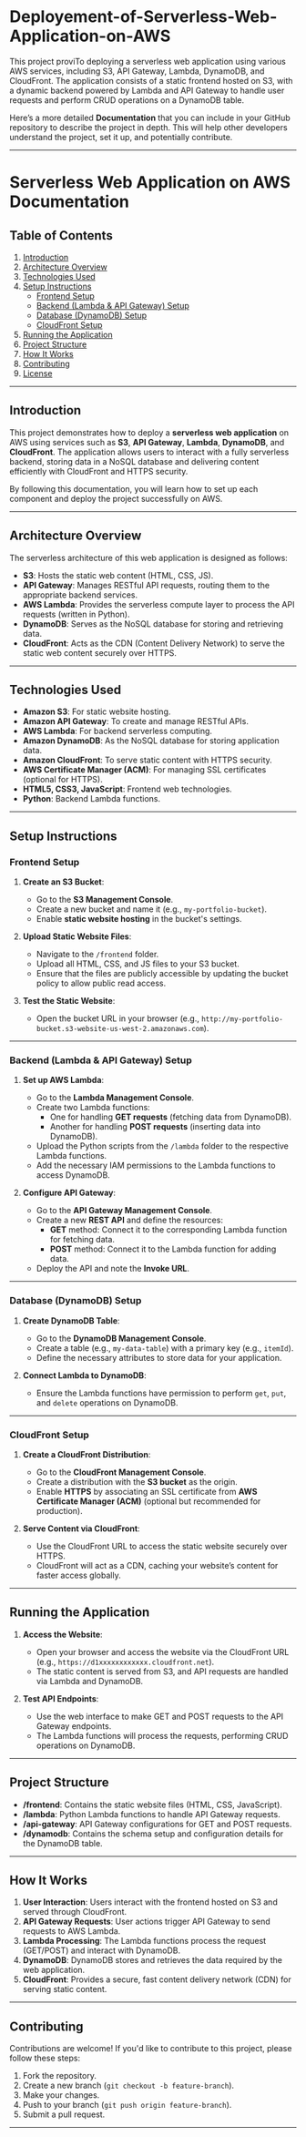 # Deployement-of-Serverless-Web-Application-on-AWS
This project proviTo deploying a serverless web application using various AWS services, including S3, API Gateway, Lambda, DynamoDB, and CloudFront. The application consists of a static frontend hosted on S3, with a dynamic backend powered by Lambda and API Gateway to handle user requests and perform CRUD operations on a DynamoDB table.

Here’s a more detailed **Documentation** that you can include in your GitHub repository to describe the project in depth. This will help other developers understand the project, set it up, and potentially contribute.

---

# Serverless Web Application on AWS Documentation

## Table of Contents
1. [Introduction](#introduction)
2. [Architecture Overview](#architecture-overview)
3. [Technologies Used](#technologies-used)
4. [Setup Instructions](#setup-instructions)
   - [Frontend Setup](#frontend-setup)
   - [Backend (Lambda & API Gateway) Setup](#backend-lambda--api-gateway-setup)
   - [Database (DynamoDB) Setup](#database-dynamodb-setup)
   - [CloudFront Setup](#cloudfront-setup)
5. [Running the Application](#running-the-application)
6. [Project Structure](#project-structure)
7. [How It Works](#how-it-works)
8. [Contributing](#contributing)
9. [License](#license)

---

## Introduction

This project demonstrates how to deploy a **serverless web application** on AWS using services such as **S3**, **API Gateway**, **Lambda**, **DynamoDB**, and **CloudFront**. The application allows users to interact with a fully serverless backend, storing data in a NoSQL database and delivering content efficiently with CloudFront and HTTPS security.

By following this documentation, you will learn how to set up each component and deploy the project successfully on AWS.

---

## Architecture Overview

The serverless architecture of this web application is designed as follows:

- **S3**: Hosts the static web content (HTML, CSS, JS).
- **API Gateway**: Manages RESTful API requests, routing them to the appropriate backend services.
- **AWS Lambda**: Provides the serverless compute layer to process the API requests (written in Python).
- **DynamoDB**: Serves as the NoSQL database for storing and retrieving data.
- **CloudFront**: Acts as the CDN (Content Delivery Network) to serve the static web content securely over HTTPS.

---

## Technologies Used

- **Amazon S3**: For static website hosting.
- **Amazon API Gateway**: To create and manage RESTful APIs.
- **AWS Lambda**: For backend serverless computing.
- **Amazon DynamoDB**: As the NoSQL database for storing application data.
- **Amazon CloudFront**: To serve static content with HTTPS security.
- **AWS Certificate Manager (ACM)**: For managing SSL certificates (optional for HTTPS).
- **HTML5, CSS3, JavaScript**: Frontend web technologies.
- **Python**: Backend Lambda functions.

---

## Setup Instructions

### Frontend Setup

1. **Create an S3 Bucket**:
   - Go to the **S3 Management Console**.
   - Create a new bucket and name it (e.g., `my-portfolio-bucket`).
   - Enable **static website hosting** in the bucket's settings.

2. **Upload Static Website Files**:
   - Navigate to the `/frontend` folder.
   - Upload all HTML, CSS, and JS files to your S3 bucket.
   - Ensure that the files are publicly accessible by updating the bucket policy to allow public read access.

3. **Test the Static Website**:
   - Open the bucket URL in your browser (e.g., `http://my-portfolio-bucket.s3-website-us-west-2.amazonaws.com`).

---

### Backend (Lambda & API Gateway) Setup

1. **Set up AWS Lambda**:
   - Go to the **Lambda Management Console**.
   - Create two Lambda functions:
     - One for handling **GET requests** (fetching data from DynamoDB).
     - Another for handling **POST requests** (inserting data into DynamoDB).
   - Upload the Python scripts from the `/lambda` folder to the respective Lambda functions.
   - Add the necessary IAM permissions to the Lambda functions to access DynamoDB.

2. **Configure API Gateway**:
   - Go to the **API Gateway Management Console**.
   - Create a new **REST API** and define the resources:
     - **GET** method: Connect it to the corresponding Lambda function for fetching data.
     - **POST** method: Connect it to the Lambda function for adding data.
   - Deploy the API and note the **Invoke URL**.

---

### Database (DynamoDB) Setup

1. **Create DynamoDB Table**:
   - Go to the **DynamoDB Management Console**.
   - Create a table (e.g., `my-data-table`) with a primary key (e.g., `itemId`).
   - Define the necessary attributes to store data for your application.
   
2. **Connect Lambda to DynamoDB**:
   - Ensure the Lambda functions have permission to perform `get`, `put`, and `delete` operations on DynamoDB.

---

### CloudFront Setup

1. **Create a CloudFront Distribution**:
   - Go to the **CloudFront Management Console**.
   - Create a distribution with the **S3 bucket** as the origin.
   - Enable **HTTPS** by associating an SSL certificate from **AWS Certificate Manager (ACM)** (optional but recommended for production).

2. **Serve Content via CloudFront**:
   - Use the CloudFront URL to access the static website securely over HTTPS.
   - CloudFront will act as a CDN, caching your website’s content for faster access globally.

---

## Running the Application

1. **Access the Website**:
   - Open your browser and access the website via the CloudFront URL (e.g., `https://d1xxxxxxxxxxxx.cloudfront.net`).
   - The static content is served from S3, and API requests are handled via Lambda and DynamoDB.

2. **Test API Endpoints**:
   - Use the web interface to make GET and POST requests to the API Gateway endpoints.
   - The Lambda functions will process the requests, performing CRUD operations on DynamoDB.

---

## Project Structure

- **/frontend**: Contains the static website files (HTML, CSS, JavaScript).
- **/lambda**: Python Lambda functions to handle API Gateway requests.
- **/api-gateway**: API Gateway configurations for GET and POST requests.
- **/dynamodb**: Contains the schema setup and configuration details for the DynamoDB table.

---

## How It Works

1. **User Interaction**: Users interact with the frontend hosted on S3 and served through CloudFront.
2. **API Gateway Requests**: User actions trigger API Gateway to send requests to AWS Lambda.
3. **Lambda Processing**: The Lambda functions process the request (GET/POST) and interact with DynamoDB.
4. **DynamoDB**: DynamoDB stores and retrieves the data required by the web application.
5. **CloudFront**: Provides a secure, fast content delivery network (CDN) for serving static content.

---

## Contributing

Contributions are welcome! If you'd like to contribute to this project, please follow these steps:

1. Fork the repository.
2. Create a new branch (`git checkout -b feature-branch`).
3. Make your changes.
4. Push to your branch (`git push origin feature-branch`).
5. Submit a pull request.

---


